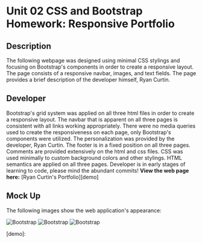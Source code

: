 # Unit 02 CSS and Bootstrap Homework: Responsive Portfolio
## Description
The following webpage was designed using minimal CSS stylings and focusing on Bootstrap's components in order to create a responsive layout.  The page consists of a responsive navbar, images, and text fields.  The page provides a brief description of the developer himself, Ryan Curtin.
## Developer
Bootstrap's grid system was applied on all three html files in order to create a responsive layout.  The navbar that is apparent on all three pages is consistent with all links working appropriately.  There were no media queries used to create the responsiveness on each page, only Bootstrap's components were utilized.  The personalization was provided by the developer, Ryan Curtin.  The footer is in a fixed position on all three pages.  Comments are provided extensively on the html and css files.  CSS was used minimally to custom background colors and other stylings.  HTML semantics are applied on all three pages.  Developer is in early stages of learning to code, please mind the abundant commits!
**View the web page here:** [Ryan Curtin's Portfolio][demo]

## Mock Up
The following images show the web application's appearance:

![Bootstrap](Example1.png) ![Bootstrap](Example2.png) 
![Bootstrap](Example3.png)

[demo]: 
